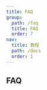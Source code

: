 ```yaml
---
title: FAQ
group:
  path: /faq
  title: FAQ
  order: 7
nav:
  title: 教程
  path: /docs
  order: 1
---
```


## FAQ
